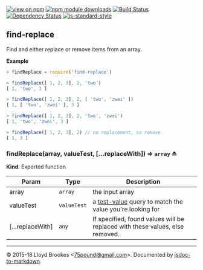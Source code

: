 [![view on npm](http://img.shields.io/npm/v/find-replace.svg)](https://www.npmjs.org/package/find-replace)
[![npm module downloads](http://img.shields.io/npm/dt/find-replace.svg)](https://www.npmjs.org/package/find-replace)
[![Build Status](https://travis-ci.org/75lb/find-replace.svg?branch=master)](https://travis-ci.org/75lb/find-replace)
[![Dependency Status](https://david-dm.org/75lb/find-replace.svg)](https://david-dm.org/75lb/find-replace)
[![js-standard-style](https://img.shields.io/badge/code%20style-standard-brightgreen.svg)](https://github.com/feross/standard)

<a name="module_find-replace"></a>

## find-replace
Find and either replace or remove items from an array.

**Example**
```js
> findReplace = require('find-replace')

> findReplace([ 1, 2, 3], 2, 'two')
[ 1, 'two', 3 ]

> findReplace([ 1, 2, 3], 2, [ 'two', 'zwei' ])
[ 1, [ 'two', 'zwei' ], 3 ]

> findReplace([ 1, 2, 3], 2, 'two', 'zwei')
[ 1, 'two', 'zwei', 3 ]

> findReplace([ 1, 2, 3], 2) // no replacement, so remove
[ 1, 3 ]
```
<a name="exp_module_find-replace--findReplace"></a>

### findReplace(array, valueTest, [...replaceWith]) ⇒ <code>array</code> ⏏
**Kind**: Exported function

| Param | Type | Description |
| --- | --- | --- |
| array | <code>array</code> | the input array |
| valueTest | <code>valueTest</code> | a [test-value](https://github.com/75lb/test-value) query to match the value you're looking for |
| [...replaceWith] | <code>any</code> | If specified, found values will be replaced with these values, else  removed. |


* * *

&copy; 2015-18 Lloyd Brookes \<75pound@gmail.com\>. Documented by [jsdoc-to-markdown](https://github.com/jsdoc2md/jsdoc-to-markdown).
